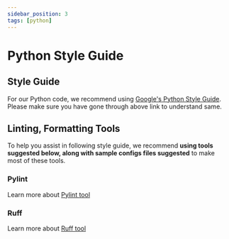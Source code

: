 ```yaml
---
sidebar_position: 3
tags: [python]
---
```


# Python Style Guide

## Style Guide
For our Python code, we recommend using [Google's Python Style Guide](https://google.github.io/styleguide/pyguide.html).
Please make sure you have gone through above link to understand same.

## Linting, Formatting Tools
To help you assist in following style guide, we recommend **using tools suggested below, along with sample configs files suggested** to make most of these tools.

### Pylint
Learn more about [Pylint tool](../tools/python/pylint)

### Ruff
Learn more about [Ruff tool](../tools/python/ruff)
